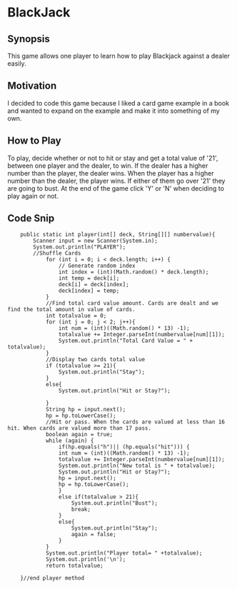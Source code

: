 # BlackJack
## Synopsis
This game allows one player to learn how to play Blackjack against a dealer easily. 
## Motivation
I decided to code this game because I liked a card game example in a book and wanted to expand on the example and make it into something of my own.
## How to Play
To play, decide whether or not to hit or stay and get a total value of '21', between one player and the dealer, to win. If the dealer has a higher number than the player, the dealer wins. When the player has a higher number than the dealer, the player wins. If either of them go over '21' they are going to bust. At the end of the game click 'Y' or 'N' when deciding to play again or not.
## Code Snip
```
	public static int player(int[] deck, String[][] numbervalue){
		Scanner input = new Scanner(System.in);
		System.out.println("PLAYER");
		//Shuffle Cards
			for (int i = 0; i < deck.length; i++) {
				// Generate random index
				int index = (int)(Math.random() * deck.length);
				int temp = deck[i];
				deck[i] = deck[index]; 
				deck[index] = temp;
			}
			//Find total card value amount. Cards are dealt and we find the total amount in value of cards.
			int totalvalue = 0;
			for (int j = 0; j < 2; j++){
				int num = (int)((Math.random() * 13) -1);
				totalvalue += Integer.parseInt(numbervalue[num][1]);
				System.out.println("Total Card Value = " + totalvalue);
			}
			//Display two cards total value
			if (totalvalue >= 21){
				System.out.println("Stay");
			}
			else{
				System.out.println("Hit or Stay?");
					
			}
			String hp = input.next();
			hp = hp.toLowerCase();
			//Hit or pass. When the cards are valued at less than 16 hit. When cards are valued more than 17 pass.
			boolean again = true;
			while (again) {
				if(hp.equals("h")|| (hp.equals("hit")))	{
				int num = (int)((Math.random() * 13) -1);
				totalvalue += Integer.parseInt(numbervalue[num][1]);
				System.out.println("New total is " + totalvalue);
				System.out.println("Hit or Stay?");
				hp = input.next();
				hp = hp.toLowerCase();
				}	
				else if(totalvalue > 21){
					System.out.println("Bust");
					break;
				}
				else{
					System.out.println("Stay");
					again = false;
				}
			}
			System.out.println("Player total= " +totalvalue);
			System.out.println('\n');
			return totalvalue;
			
	}//end player method
  ```
